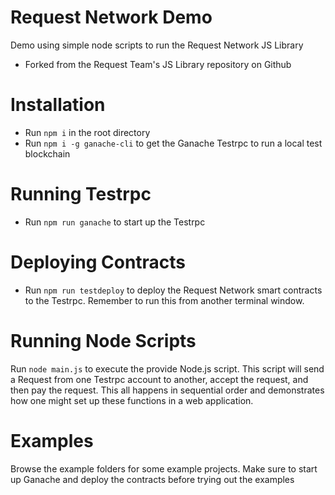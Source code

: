 # Request Network Demo
Demo using simple node scripts to run the Request Network JS Library
* Forked from the Request Team's JS Library repository on Github

# Installation
- Run `npm i` in the root directory
- Run `npm i -g ganache-cli` to get the Ganache Testrpc to run a local test         
    blockchain

# Running Testrpc
- Run `npm run ganache` to start up the Testrpc

# Deploying Contracts
- Run `npm run testdeploy` to deploy the Request Network smart contracts to the Testrpc. Remember to run this from another terminal window.

# Running Node Scripts
Run `node main.js` to execute the provide Node.js script. This script will send a Request from one Testrpc account to another, accept the request, and then pay the request. This all happens in sequential order and demonstrates how one might set up these functions in a web application.

# Examples
Browse the example folders for some example projects. Make sure to start up Ganache and deploy the contracts before trying out the examples

